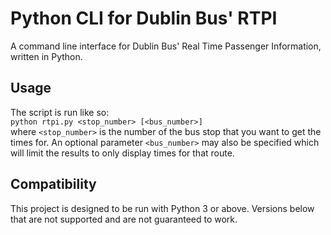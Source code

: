 # Python CLI for Dublin Bus' RTPI

A command line interface for Dublin Bus' Real Time Passenger Information, written in Python.

## Usage
The script is run like so:  
`python rtpi.py <stop_number> [<bus_number>]`  
where `<stop_number>` is the number of the bus stop that you want to get the times for.
An optional parameter `<bus_number>` may also be specified which will limit the results
to only display times for that route.

## Compatibility
This project is designed to be run with Python 3 or above. Versions below that are not supported and are not guaranteed to work.
